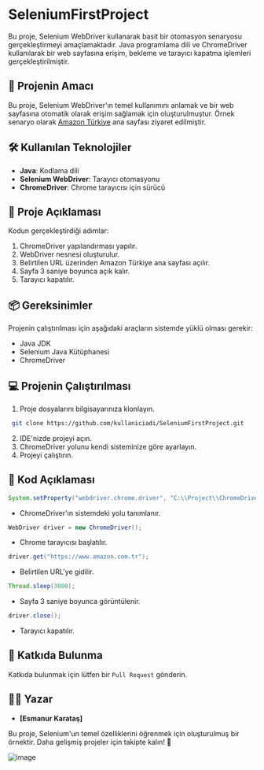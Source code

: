 # SeleniumFirstProject

Bu proje, Selenium WebDriver kullanarak basit bir otomasyon senaryosu gerçekleştirmeyi amaçlamaktadır. Java programlama dili ve ChromeDriver kullanılarak bir web sayfasına erişim, bekleme ve tarayıcı kapatma işlemleri gerçekleştirilmiştir.

## 🚀 Projenin Amacı
Bu proje, Selenium WebDriver'ın temel kullanımını anlamak ve bir web sayfasına otomatik olarak erişim sağlamak için oluşturulmuştur. Örnek senaryo olarak [Amazon Türkiye](https://www.amazon.com.tr) ana sayfası ziyaret edilmiştir.

## 🛠️ Kullanılan Teknolojiler
- **Java**: Kodlama dili
- **Selenium WebDriver**: Tarayıcı otomasyonu
- **ChromeDriver**: Chrome tarayıcısı için sürücü

## 📑 Proje Açıklaması
Kodun gerçekleştirdiği adımlar:
1. ChromeDriver yapılandırması yapılır.
2. WebDriver nesnesi oluşturulur.
3. Belirtilen URL üzerinden Amazon Türkiye ana sayfası açılır.
4. Sayfa 3 saniye boyunca açık kalır.
5. Tarayıcı kapatılır.

## 📦 Gereksinimler
Projenin çalıştırılması için aşağıdaki araçların sistemde yüklü olması gerekir:
- Java JDK
- Selenium Java Kütüphanesi
- ChromeDriver

## 💻 Projenin Çalıştırılması
1. Proje dosyalarını bilgisayarınıza klonlayın.
```bash
 git clone https://github.com/kullaniciadi/SeleniumFirstProject.git
```
2. IDE'nizde projeyi açın.
3. ChromeDriver yolunu kendi sisteminize göre ayarlayın.
4. Projeyi çalıştırın.

## 📝 Kod Açıklaması
```java
System.setProperty("webdriver.chrome.driver", "C:\\Project\\ChromeDriver\\chromedriver.exe");
```
- ChromeDriver'ın sistemdeki yolu tanımlanır.

```java
WebDriver driver = new ChromeDriver();
```
- Chrome tarayıcısı başlatılır.

```java
driver.get("https://www.amazon.com.tr");
```
- Belirtilen URL'ye gidilir.

```java
Thread.sleep(3000);
```
- Sayfa 3 saniye boyunca görüntülenir.

```java
driver.close();
```
- Tarayıcı kapatılır.

## 🤝 Katkıda Bulunma
Katkıda bulunmak için lütfen bir `Pull Request` gönderin.


## 🧑‍💻 Yazar
- **[Esmanur Karataş]**

Bu proje, Selenium'un temel özelliklerini öğrenmek için oluşturulmuş bir örnektir. Daha gelişmiş projeler için takipte kalın! 🚀


![image](https://github.com/user-attachments/assets/e60d9f00-120a-43c8-a835-ea801fab54bc)
